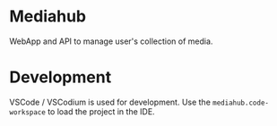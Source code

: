 # Mediahub
WebApp and API to manage user's collection of media.

# Development
VSCode / VSCodium is used for development. Use the `mediahub.code-workspace` to load the project in the IDE.